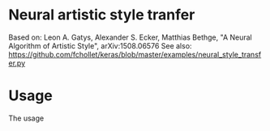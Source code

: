 # Neural artistic style tranfer
Based on: Leon A. Gatys, Alexander S. Ecker, Matthias Bethge, "A Neural Algorithm of Artistic Style", arXiv:1508.06576
See also: https://github.com/fchollet/keras/blob/master/examples/neural_style_transfer.py

# Usage
The usage
